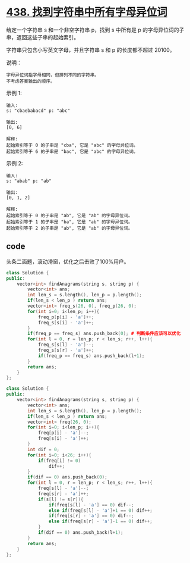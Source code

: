 # [438. 找到字符串中所有字母异位词](https://leetcode-cn.com/problems/find-all-anagrams-in-a-string/)
给定一个字符串 s 和一个非空字符串 p，找到 s 中所有是 p 的字母异位词的子串，返回这些子串的起始索引。

字符串只包含小写英文字母，并且字符串 s 和 p 的长度都不超过 20100。

说明：

    字母异位词指字母相同，但排列不同的字符串。
    不考虑答案输出的顺序。
示例 1:

    输入:
    s: "cbaebabacd" p: "abc"

    输出:
    [0, 6]

    解释:
    起始索引等于 0 的子串是 "cba", 它是 "abc" 的字母异位词。
    起始索引等于 6 的子串是 "bac", 它是 "abc" 的字母异位词。
示例 2:

    输入:
    s: "abab" p: "ab"

    输出:
    [0, 1, 2]

    解释:
    起始索引等于 0 的子串是 "ab", 它是 "ab" 的字母异位词。
    起始索引等于 1 的子串是 "ba", 它是 "ab" 的字母异位词。
    起始索引等于 2 的子串是 "ab", 它是 "ab" 的字母异位词。

## code

头条二面题，滚动滑窗，优化之后击败了100%用户。
```c++
class Solution {
public:
    vector<int> findAnagrams(string s, string p) {
        vector<int> ans;
        int len_s = s.length(), len_p = p.length();
        if(len_s < len_p ) return ans;
        vector<int> freq_s(26, 0), freq_p(26, 0);
        for(int i=0; i<len_p; i++){
            freq_p[p[i] - 'a']++;
            freq_s[s[i] - 'a']++;
        }
        if(freq_p == freq_s) ans.push_back(0); # 判断条件应该可以优化
        for(int l = 0, r = len_p; r < len_s; r++, l++){
            freq_s[s[l] - 'a']--;
            freq_s[s[r] - 'a']++;
            if(freq_p == freq_s) ans.push_back(l+1);
        }
        return ans;
    }
};
```

```c++
class Solution {
public:
    vector<int> findAnagrams(string s, string p) {
        vector<int> ans;
        int len_s = s.length(), len_p = p.length();
        if(len_s < len_p ) return ans;
        vector<int> freq(26, 0);
        for(int i=0; i<len_p; i++){
            freq[p[i] - 'a']--;
            freq[s[i] - 'a']++;
        }
        int dif = 0;
        for(int i=0; i<26; i++){
            if(freq[i] != 0)
                dif++;
        }
        if(dif == 0) ans.push_back(0);
        for(int l = 0, r = len_p; r < len_s; r++, l++){
            freq[s[l] - 'a']--;
            freq[s[r] - 'a']++;
            if(s[l] != s[r]){
                if(freq[s[l] - 'a'] == 0) dif--;
                else if(freq[s[l] - 'a']+1 == 0) dif++;
                if(freq[s[r] - 'a'] == 0) dif--;
                else if(freq[s[r] - 'a']-1 == 0) dif++;
            }
            if(dif == 0) ans.push_back(l+1);
        }
        return ans;
    }
};
```